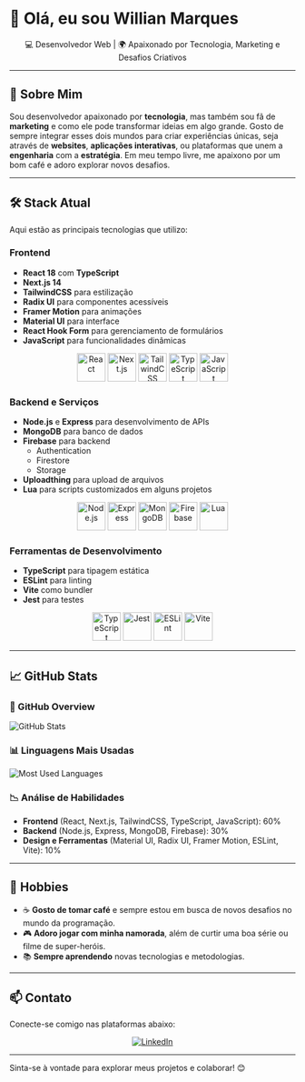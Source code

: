 # 👋 Olá, eu sou Willian Marques

<p align="center">
  💻 Desenvolvedor Web | 🌍 Apaixonado por Tecnologia, Marketing e Desafios Criativos
</p>

---

## 🚀 Sobre Mim

Sou desenvolvedor apaixonado por **tecnologia**, mas também sou fã de **marketing** e como ele pode transformar ideias em algo grande. Gosto de sempre integrar esses dois mundos para criar experiências únicas, seja através de **websites**, **aplicações interativas**, ou plataformas que unem a **engenharia** com a **estratégia**. Em meu tempo livre, me apaixono por um bom café e adoro explorar novos desafios.

---

## 🛠️ Stack Atual

Aqui estão as principais tecnologias que utilizo:

### **Frontend**

- **React 18** com **TypeScript**
- **Next.js 14**
- **TailwindCSS** para estilização
- **Radix UI** para componentes acessíveis
- **Framer Motion** para animações
- **Material UI** para interface
- **React Hook Form** para gerenciamento de formulários
- **JavaScript** para funcionalidades dinâmicas

<div align="center">
  <img src="https://cdn.jsdelivr.net/gh/devicons/devicon/icons/react/react-original.svg" alt="React" width="50" height="50"/>
  <img src="https://cdn.jsdelivr.net/gh/devicons/devicon/icons/nextjs/nextjs-original.svg" alt="Next.js" width="50" height="50"/>
  <img src="https://img.icons8.com/ios/452/tailwindcss.png" alt="TailwindCSS" width="50" height="50"/>
  <img src="https://cdn.jsdelivr.net/gh/devicons/devicon/icons/typescript/typescript-original.svg" alt="TypeScript" width="50" height="50"/>
  <img src="https://cdn.jsdelivr.net/gh/devicons/devicon/icons/javascript/javascript-original.svg" alt="JavaScript" width="50" height="50"/>
</div>

### **Backend e Serviços**

- **Node.js** e **Express** para desenvolvimento de APIs
- **MongoDB** para banco de dados
- **Firebase** para backend
  - Authentication
  - Firestore
  - Storage
- **Uploadthing** para upload de arquivos
- **Lua** para scripts customizados em alguns projetos

<div align="center">
  <img src="https://cdn.jsdelivr.net/gh/devicons/devicon/icons/nodejs/nodejs-original.svg" alt="Node.js" width="50" height="50"/>
  <img src="https://cdn.jsdelivr.net/gh/devicons/devicon/icons/express/express-original-wordmark.svg" alt="Express" width="50" height="50"/>
  <img src="https://cdn.jsdelivr.net/gh/devicons/devicon/icons/mongodb/mongodb-original.svg" alt="MongoDB" width="50" height="50"/>
  <img src="https://cdn.jsdelivr.net/gh/devicons/devicon/icons/firebase/firebase-plain.svg" alt="Firebase" width="50" height="50"/>
  <img src="https://cdn.jsdelivr.net/gh/devicons/devicon/icons/lua/lua-original.svg" alt="Lua" width="50" height="50"/>
</div>

### **Ferramentas de Desenvolvimento**

- **TypeScript** para tipagem estática
- **ESLint** para linting
- **Vite** como bundler
- **Jest** para testes

<div align="center">
  <img src="https://cdn.jsdelivr.net/gh/devicons/devicon/icons/typescript/typescript-original.svg" alt="TypeScript" width="50" height="50"/>
  <img src="https://cdn.jsdelivr.net/gh/devicons/devicon/icons/jest/jest-plain.svg" alt="Jest" width="50" height="50"/>
  <img src="https://cdn.jsdelivr.net/gh/devicons/devicon/icons/eslint/eslint-original.svg" alt="ESLint" width="50" height="50"/>
  <img src="https://cdn.jsdelivr.net/gh/devicons/devicon/icons/vite/vite-original.svg" alt="Vite" width="50" height="50"/>
</div>

---

## 📈 GitHub Stats

### 🚀 GitHub Overview

![GitHub Stats](https://github-readme-stats.vercel.app/api?username=AlwaysPalaye&show_icons=true&theme=radical&hide_title=true&count_private=true&hide=prs)

### 📊 Linguagens Mais Usadas

![Most Used Languages](https://github-readme-stats.vercel.app/api/top-langs/?username=AlwaysPalaye&layout=compact&langs_count=8&theme=radical)

### 📉 Análise de Habilidades

- **Frontend** (React, Next.js, TailwindCSS, TypeScript, JavaScript): 60%
- **Backend** (Node.js, Express, MongoDB, Firebase): 30%
- **Design e Ferramentas** (Material UI, Radix UI, Framer Motion, ESLint, Vite): 10%

---

## 🎯 Hobbies

- ☕ **Gosto de tomar café** e sempre estou em busca de novos desafios no mundo da programação.
- 🎮 **Adoro jogar com minha namorada**, além de curtir uma boa série ou filme de super-heróis.
- 📚 **Sempre aprendendo** novas tecnologias e metodologias.

---

## 📫 Contato

Conecte-se comigo nas plataformas abaixo:

<p align="center">
  <a href="https://www.linkedin.com/in/marqueswillian/" target="_blank">
    <img src="https://img.shields.io/badge/-LinkedIn-blue?style=flat-square&logo=Linkedin&logoColor=white" alt="LinkedIn"/>
  </a>
</p>

---

Sinta-se à vontade para explorar meus projetos e colaborar! 😊
